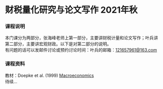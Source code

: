# 财税量化研究与论文写作 2021年秋  
### 课程说明  
本门课分为两部分，张海峰老师上第一部分，主要讲财税计量和论文写作；叶兵讲第二部分，主要讲宏观财政。以下是对第二部分的说明。<br>
有问题的话可以发邮件讨论或预约讨论时间：叶兵的邮箱：121657961@163.com<br>
### 课程资料  
教材：Doepke et al. (1999) [Macroeconomics](https://faculty.wcas.northwestern.edu/~mdo738/textbook/main.pdf)<br>
待续...
